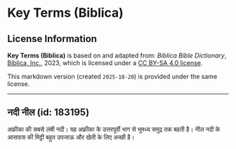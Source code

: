 # Key Terms (Biblica)

## License Information

**Key Terms (Biblica)** is based on and adapted from: _Biblica Bible Dictionary_, [Biblica, Inc.](https://www.biblica.com/), 2023, which is licensed under a [CC BY-SA 4.0 license](https://creativecommons.org/licenses/by-sa/4.0/legalcode.en).

This markdown version (created `2025-10-20`) is provided under the same license.



--------------------------------

## नदी नील (id: 183195)

अफ्रीका की सबसे लंबी नदी। यह अफ्रीका के उत्तरपूर्वी भाग से भूमध्य समुद्र तक बहती है। नील नदी के आसपास की मिट्टी बहुत उपजाऊ और खेती के लिए अच्छी है।


